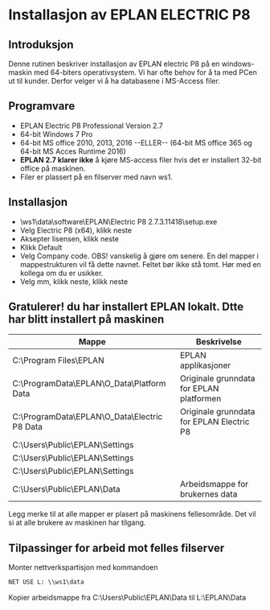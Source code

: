 # Installasjon av EPLAN ELECTRIC P8

## Introduksjon
Denne rutinen beskriver installasjon av EPLAN electric P8 på en windows-maskin med 64-biters operativsystem. Vi har ofte behov for å ta med PCen ut til kunder. Derfor velger vi å ha databasene i MS-Access filer.

## Programvare
- EPLAN Electric P8 Professional Version 2.7
- 64-bit Windows 7 Pro
- 64-bit MS office 2010, 2013, 2016 --ELLER-- (64-bit MS office 365 og 64-bit MS Acces Runtime 2016)
- <B>EPLAN 2.7 klarer ikke</B> å kjøre MS-access filer hvis det er installert 32-bit office på maskinen.
- Filer er plassert på en filserver med navn ws1.

## Installasjon
- \\ws1\data\software\EPLAN\Electric P8 2.7.3.11418\setup.exe
- Velg Electric P8 (x64), klikk neste
- Aksepter lisensen, klikk neste
- Klikk Default
- Velg Company code. OBS! vanskelig å gjøre om senere. En del mapper i mappestrukturen vil få dette navnet. Feltet bør ikke stå tomt. Hør med en kollega om du er usikker.
- Velg mm, klikk neste, klikk neste

## Gratulerer! du har installert EPLAN lokalt. Dtte har blitt installert på maskinen
Mappe | Beskrivelse
--- | --- 
C:\Program Files\EPLAN | EPLAN applikasjoner
C:\ProgramData\EPLAN\O_Data\Platform Data | Originale grunndata for EPLAN platformen
C:\ProgramData\EPLAN\O_Data\Electric P8 Data | Originale grunndata for EPLAN Electric P8
C:\Users\Public\EPLAN\Settings | 
C:\Users\Public\EPLAN\Settings | 
C:\Users\Public\EPLAN\Settings | 
C:\Users\Public\EPLAN\Data | Arbeidsmappe for brukernes data

Legg merke til at alle mapper er plasert på maskinens fellesområde. Det vil si at alle brukere av maskinen har tilgang.

## Tilpassinger for arbeid mot felles filserver
Monter nettverkspartisjon med kommandoen
```cmd
NET USE L: \\ws1\data
```
Kopier arbeidsmappe fra C:\Users\Public\EPLAN\Data til L:\EPLAN\Data
